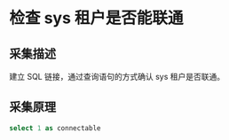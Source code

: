 # 检查 sys 租户是否能联通

## 采集描述

建立 SQL 链接，通过查询语句的方式确认 sys 租户是否联通。

## 采集原理

```sql
select 1 as connectable
```
